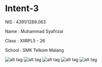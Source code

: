 # Intent-3

NIS : 4391/1289.063


Name : Muhammad Syafrizal


Class : XIIRPL5 - 26


School : SMK Telkom Malang

![alt tag](https://github.com/ikaru19/Intent-3/blob/master/Screenshot_2016-10-09-23-51-01.png)
![alt tag](https://github.com/ikaru19/Intent-3/blob/master/Screenshot_2016-10-09-23-50-20.png)
![alt tag](https://github.com/ikaru19/Intent-3/blob/master/Screenshot_2016-10-09-23-50-24.png)
![alt tag](https://github.com/ikaru19/Intent-3/blob/master/Screenshot_2016-10-09-23-50-28.png)
![alt tag](https://github.com/ikaru19/Intent-3/blob/master/Screenshot_2016-10-09-23-50-43.png)
